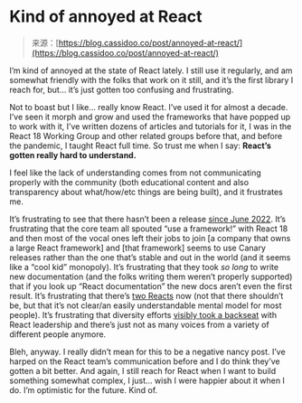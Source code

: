 <!--yml
category: 未分类
date: 2024-05-27 14:49:12
-->

# Kind of annoyed at React

> 来源：[https://blog.cassidoo.co/post/annoyed-at-react/](https://blog.cassidoo.co/post/annoyed-at-react/)

I’m kind of annoyed at the state of React lately. I still use it regularly, and am somewhat friendly with the folks that work on it still, and it’s the first library I reach for, but… it’s just gotten too confusing and frustrating.

Not to boast but I like… really know React. I’ve used it for almost a decade. I’ve seen it morph and grow and used the frameworks that have popped up to work with it, I’ve written dozens of articles and tutorials for it, I was in the React 18 Working Group and other related groups before that, and before the pandemic, I taught React full time. So trust me when I say: **React’s gotten really hard to understand.**

I feel like the lack of understanding comes from not communicating properly with the community (both educational content and also transparency about what/how/etc things are being built), and it frustrates me.

It’s frustrating to see that there hasn’t been a release [since June 2022](https://github.com/facebook/react/releases/tag/v18.2.0). It’s frustrating that the core team all spouted “use a framework!” with React 18 and then most of the vocal ones left their jobs to join [a company that owns a large React framework] and [that framework] seems to use Canary releases rather than the one that’s stable and out in the world (and it seems like a “cool kid” monopoly). It’s frustrating that they took *so long* to write new documentation (and the folks writing them weren’t properly supported) that if you look up “React documentation” the new docs aren’t even the first result. It’s frustrating that there’s [two Reacts](https://overreacted.io/the-two-reacts/) now (not that there shouldn’t be, but that it’s not clear/an easily understandable mental model for most people). It’s frustrating that diversity efforts [visibly took a backseat](https://twitter.com/rachelnabors/status/1586772024252583936) with React leadership and there’s just not as many voices from a variety of different people anymore.

Bleh, anyway. I really didn’t mean for this to be a negative nancy post. I’ve harped on the React team’s communication before and I do think they’ve gotten a bit better. And again, I still reach for React when I want to build something somewhat complex, I just… wish I were happier about it when I do. I’m optimistic for the future. Kind of.